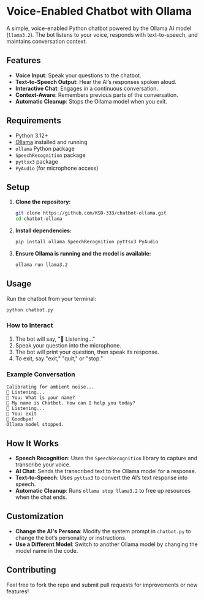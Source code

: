 # Voice-Enabled Chatbot with Ollama

A simple, voice-enabled Python chatbot powered by the Ollama AI model (`llama3.2`). The bot listens to your voice, responds with text-to-speech, and maintains conversation context.

## Features

- **Voice Input**: Speak your questions to the chatbot.
- **Text-to-Speech Output**: Hear the AI’s responses spoken aloud.
- **Interactive Chat**: Engages in a continuous conversation.
- **Context-Aware**: Remembers previous parts of the conversation.
- **Automatic Cleanup**: Stops the Ollama model when you exit.

## Requirements

- Python 3.12+
- [Ollama](https://ollama.com/) installed and running
- `ollama` Python package
- `SpeechRecognition` package
- `pyttsx3` package
- `PyAudio` (for microphone access)

## Setup

1. **Clone the repository:**
   ```sh
   git clone https://github.com/KSD-333/chatbot-ollama.git
   cd chatbot-ollama
   ```

2. **Install dependencies:**
   ```sh
   pip install ollama SpeechRecognition pyttsx3 PyAudio
   ```

3. **Ensure Ollama is running and the model is available:**
   ```sh
   ollama run llama3.2
   ```

## Usage

Run the chatbot from your terminal:
```sh
python chatbot.py
```

### How to Interact

1. The bot will say, "🎤 Listening..."
2. Speak your question into the microphone.
3. The bot will print your question, then speak its response.
4. To exit, say "exit," "quit," or "stop."

### Example Conversation

```
Calibrating for ambient noise...
🎤 Listening...
🧑 You: What is your name?
🤖 My name is Chatbot. How can I help you today?
🎤 Listening...
🧑 You: exit
👋 Goodbye!
Ollama model stopped.
```

## How It Works

- **Speech Recognition**: Uses the `SpeechRecognition` library to capture and transcribe your voice.
- **AI Chat**: Sends the transcribed text to the Ollama model for a response.
- **Text-to-Speech**: Uses `pyttsx3` to convert the AI’s text response into speech.
- **Automatic Cleanup**: Runs `ollama stop llama3.2` to free up resources when the chat ends.

## Customization

- **Change the AI's Persona**: Modify the system prompt in `chatbot.py` to change the bot’s personality or instructions.
- **Use a Different Model**: Switch to another Ollama model by changing the model name in the code.

## Contributing

Feel free to fork the repo and submit pull requests for improvements or new features!


